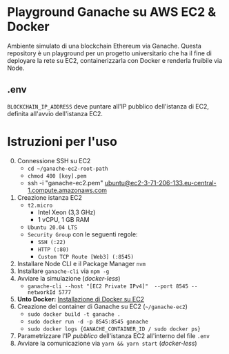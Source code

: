 # Playground Ganache su AWS EC2 & Docker
Ambiente simulato di una blockchain Ethereum via Ganache. Questa repository è un playground per un progetto universitario che ha il fine di deployare la rete su EC2, containerizzarla con Docker e renderla fruibile via Node.

## .env
`BLOCKCHAIN_IP_ADDRESS` deve puntare all'IP pubblico dell'istanza di EC2, definita all'avvio dell'istanza EC2.

# Istruzioni per l'uso

0. Connessione SSH su EC2
    - `cd ~/ganache-ec2-root-path`
    - `chmod 400 [key].pem`
    - ssh -i "ganache-ec2.pem" ubuntu@ec2-3-71-206-133.eu-central-1.compute.amazonaws.com
1. Creazione istanza EC2 
    - `t2.micro`
        - Intel Xeon (3,3 GHz)
        - 1 vCPU, 1 GB RAM
    - `Ubuntu 20.04 LTS`
    - `Security Group` con le seguenti regole:
        - `SSH (:22)`
        - `HTTP (:80)`
        - `Custom TCP Route [Web3] (:8545)`
2. Installare Node CLI e il Package Manager `nvm`
3. Installare `ganache-cli` via `npm -g`
4. Avviare la simulazione (_docker-less_) 
    - `ganache-cli --host "[EC2 Private IPv4]"  --port 8545 --networkId 5777`
5. **Unto Docker:** [Installazione di Docker su EC2](https://dev.to/nazmifeeroz/build-your-own-remote-private-blockchain-with-aws-and-ganache-part-2-2cie)
6. Creazione del container di Ganache su EC2 (`~/ganache-ec2`)
    - `sudo docker build -t ganache .`
    - `sudo docker run -d -p 8545:8545 ganache`
    - `sudo docker logs {GANACHE_CONTAINER_ID / sudo docker ps}`
7. Parametrizzare l'IP *pubblico* dell'istanza EC2 all'interno del file `.env`
8. Avviare la comunicazione via `yarn && yarn start` (_docker-less_)
